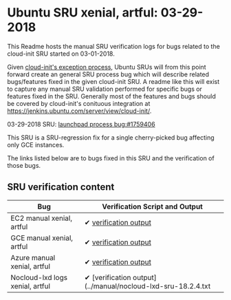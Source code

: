 Ubuntu SRU xenial, artful: 03-29-2018
=====
This Readme hosts the manual SRU verification logs for bugs related to the cloud-init SRU started on 03-01-2018.

Given [cloud-init's exception process](https://wiki.ubuntu.com/CloudinitUpdates), Ubuntu SRUs will from this point forward create an general SRU process bug which will describe related bugs/features fixed in the given cloud-init SRU. A readme like this will exist to capture any manual SRU validation performed for specific bugs or features fixed in the SRU. Generally most of the features and bugs should be covered by cloud-init's conituous integration at https://jenkins.ubuntu.com/server/view/cloud-init/.


03-29-2018 SRU: [launchpad process bug:#1759406](https://pad.lv/1759406)


This SRU is a SRU-regression fix for a single cherry-picked bug affecting only GCE instances.

The links listed below are to bugs fixed in this SRU and the verification of those bugs.

## SRU verification content
| Bug | Verification Script and Output |
| -------- |  -------- |
| EC2 manual xenial, artful | ✔ [verification output](../manual/ec2-sru-18.2-4.txt) |
| GCE manual xenial, artful | ✔ [verification output](../manual/gce-sru-18.2.4.txt) |
| Azure manual xenial, artful | ✔ [verification output](../manual/gce-sru-18.2.4.txt) |
| Nocloud-lxd logs xenial, artful | ✔ [verification output](../manual/nocloud-lxd-sru-18.2.4.txt |
